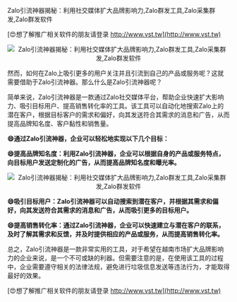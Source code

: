 Zalo引流神器揭秘：利用社交媒体扩大品牌影响力,Zalo群发工具,Zalo采集群发,Zalo群发软件

[😍想了解推广相关软件的朋友请登录 http://www.vst.tw](http://www.vst.tw)

 <center><img src="https://vst.tw/MP4/tuiguang/png/8.png" alt="Zalo引流神器揭秘：利用社交媒体扩大品牌影响力,Zalo群发工具,Zalo采集群发,Zalo群发软件"></center>

然而，如何在Zalo上吸引更多的用户关注并且引流到自己的产品或服务呢？这就需要借助于Zalo引流神器。那么什么是Zalo引流神器呢？

简单来说，Zalo引流神器是一款通过Zalo社交媒体平台，帮助企业快速扩大影响力、吸引目标用户、提高销售转化率的工具。该工具可以自动化地搜索Zalo上的潜在客户，根据目标客户的需求和偏好，向其发送符合其需求的消息和广告，从而提高品牌知名度、客户黏性和销售量。

**😄通过Zalo引流神器，企业可以轻松地实现以下几个目标：**

**😄提高品牌知名度：利用Zalo引流神器，企业可以根据自身的产品或服务特点，向目标用户发送定制化的广告，从而提高品牌知名度和曝光率。**

 <center><img src="https://vst.tw/MP4/tuiguang/png/5.png" alt="Zalo引流神器揭秘：利用社交媒体扩大品牌影响力,Zalo群发工具,Zalo采集群发,Zalo群发软件"></center>

**😄吸引目标用户：Zalo引流神器可以自动搜索到潜在客户，并根据其需求和偏好，向其发送符合其需求的消息和广告，从而吸引更多的目标用户。**

**😄提高销售转化率：通过Zalo引流神器，企业可以快速建立与潜在客户的联系，及时了解其需求和反馈，并及时提供相应的产品或服务，从而提高销售转化率。**

总之，Zalo引流神器是一款非常实用的工具，对于希望在越南市场扩大品牌影响力的企业来说，是一个不可或缺的利器。但需要注意的是，在使用该工具的过程中，企业需要遵守相关的法律法规，避免进行垃圾信息发送等违法行为，才能取得最好的效果。

[😍想了解推广相关软件的朋友请登录 http://www.vst.tw](http://www.vst.tw)



